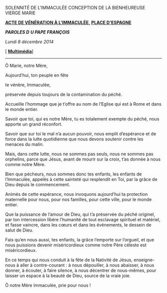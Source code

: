 SOLENNITÉ DE L'IMMACULÉE CONCEPTION DE LA BIENHEUREUSE VIERGE MARIE

**[ACTE DE VÉNÉRATION À L'IMMACULÉE,](http://www.vatican.va/news_services/liturgy/libretti/2014/20141208-libretto-immacolata-concezione.pdf)** [**PLACE D'ESPAGNE**](http://www.vatican.va/news_services/liturgy/libretti/2014/20141208-libretto-immacolata-concezione.pdf)

***PAROLES D*** ***U PAPE FRANÇOIS***

*Lundi 8 décembre 2014*

[ **[Multimédia](http://w2.vatican.va/content/francesco/it/events/event.dir.html/content/vaticanevents/it/2014/12/8/immacolata.html)**]

* * *

Ô Marie, notre Mère,

Aujourd’hui, ton peuple en fête

te vénère, Immaculée,

préservée depuis toujours de la contamination du péché.

Accueille l’hommage que je t’offre au nom de l’Eglise qui est à Rome et dans le monde entier.

Savoir que toi, qui es notre Mère, tu es totalement exempte du péché, nous apporte un grand réconfort.

Savoir que sur toi le mal n’a aucun pouvoir, nous emplit d’espérance et de force dans la lutte quotidienne que nous devons soutenir contre les menaces du malin.

Mais, dans cette lutte, nous ne sommes pas seuls, nous ne sommes pas orphelins, parce que Jésus, avant de mourir sur la croix, t’as donnée à nous comme notre Mère.

Bien que pécheurs, nous sommes donc tes enfants, les enfants de l’Immaculée, appelés à cette sainteté qui resplendit en Toi, par la grâce de Dieu depuis le commencement.

Animés de cette espérance, nous invoquons aujourd’hui ta protection maternelle pour nous, pour nos familles, pour cette ville, pour le monde entier.

Que la puissance de l’amour de Dieu, qui t’a préservée du péché originel, par ton intercession libère l’humanité de tout esclavage spirituel et matériel, et fasse vaincre, dans les cœurs et dans les événements, le dessein de salut de Dieu.

Fais qu’en nous aussi, tes enfants, la grâce l’emporte sur l’orgueil, et que nous puissions devenir miséricordieux comme notre Père céleste est miséricordieux.

En ce temps qui nous conduit à la fête de la Nativité de Jésus, enseigne-nous à aller à contre-courant : à nous dépouiller, à nous abaisser, à nous donner, à écouter, à faire silence, à nous décentrer de nous-mêmes, pour laisser un espace à la beauté de Dieu, source de la vraie joie.

Ô notre Mère Immaculée, prie pour nous !
